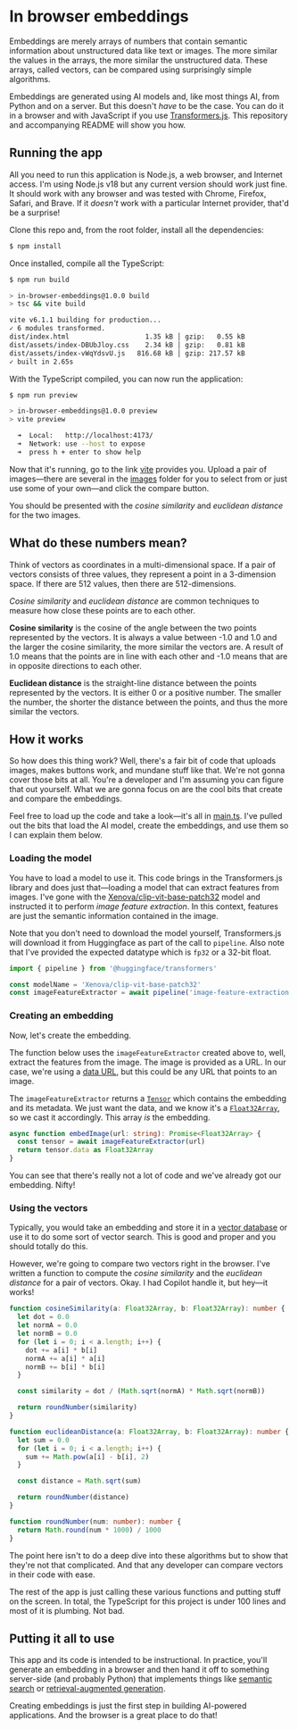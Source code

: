 # In browser embeddings

Embeddings are merely arrays of numbers that contain semantic information about unstructured data like text or images. The more similar the values in the arrays, the more similar the unstructured data. These arrays, called vectors, can be compared using surprisingly simple algorithms.

Embeddings are generated using AI models and, like most things AI, from Python and on a server. But this doesn't _have_ to be the case. You can do it in a browser and with JavaScript if you use [Transformers.js](https://huggingface.co/docs/transformers.js/index). This repository and accompanying README will show you how.

## Running the app

All you need to run this application is Node.js, a web browser, and Internet access. I'm using Node.js v18 but any current version should work just fine. It should work with any browser and was tested with Chrome, Firefox, Safari, and Brave. If it _doesn't_ work with a particular Internet provider, that'd be a surprise!

Clone this repo and, from the root folder, install all the dependencies:

```bash
$ npm install
```

Once installed, compile all the TypeScript:

```bash
$ npm run build

> in-browser-embeddings@1.0.0 build
> tsc && vite build

vite v6.1.1 building for production...
✓ 6 modules transformed.
dist/index.html                   1.35 kB │ gzip:   0.55 kB
dist/assets/index-DBUbJloy.css    2.34 kB │ gzip:   0.81 kB
dist/assets/index-vWqYdsvU.js   816.68 kB │ gzip: 217.57 kB
✓ built in 2.65s
```

With the TypeScript compiled, you can now run the application:

```bash
$ npm run preview

> in-browser-embeddings@1.0.0 preview
> vite preview

  ➜  Local:   http://localhost:4173/
  ➜  Network: use --host to expose
  ➜  press h + enter to show help
```

Now that it's running, go to the link [vite](https://vite.dev/) provides you. Upload a pair of images—there are several in the [images](/images) folder for you to select from or just use some of your own—and click the compare button.

You should be presented with the _cosine similarity_ and _euclidean distance_ for the two images.

## What do these numbers mean?

Think of vectors as coordinates in a multi-dimensional space. If a pair of vectors consists of three values, they represent a point in a 3-dimension space. If there are 512 values, then there are 512-dimensions.

_Cosine similarity_ and _euclidean distance_ are common techniques to measure how close these points are to each other.

**Cosine similarity** is the cosine of the angle between the two points represented by the vectors. It is always a value between -1.0 and 1.0 and the larger the cosine similarity, the more similar the vectors are. A result of 1.0 means that the points are in line with each other and -1.0 means that are in opposite directions to each other.

**Euclidean distance** is the straight-line distance between the points represented by the vectors. It is either 0 or a positive number. The smaller the number, the shorter the distance between the points, and thus the more similar the vectors.

## How it works

So how does this thing work? Well, there's a fair bit of code that uploads images, makes buttons work, and mundane stuff like that. We're not gonna cover those bits at all. You're a developer and I'm assuming you can figure that out yourself. What we are gonna focus on are the cool bits that create and compare the embeddings.

Feel free to load up the code and take a look—it's all in [main.ts](/src/main.ts). I've pulled out the bits that load the AI model, create the embeddings, and use them so I can explain them below.

### Loading the model

You have to load a model to use it. This code brings in the Transformers.js library and does just that—loading a model that can extract features from images. I've gone with the [Xenova/clip-vit-base-patch32](https://huggingface.co/Xenova/clip-vit-base-patch32) model and instructed it to perform _image feature extraction_. In this context, features are just the semantic information contained in the image.

Note that you don't need to download the model yourself, Transformers.js will download it from Huggingface as part of the call to `pipeline`. Also note that I've provided the expected datatype which is `fp32` or a 32-bit float.

```typescript
import { pipeline } from '@huggingface/transformers'

const modelName = 'Xenova/clip-vit-base-patch32'
const imageFeatureExtractor = await pipeline('image-feature-extraction', modelName, { dtype: 'fp32' })
```

### Creating an embedding

Now, let's create the embedding.

The function below uses the `imageFeatureExtractor` created above to, well, extract the features from the image. The image is provided as a URL. In our case, we're using a [data URL](https://developer.mozilla.org/en-US/docs/Web/URI/Reference/Schemes/data), but this could be any URL that points to an image.

The `imageFeatureExtractor` returns a [`Tensor`](https://huggingface.co/docs/transformers.js/api/utils/tensor) which contains the embedding and its metadata. We just want the data, and we know it's a [`Float32Array`](https://developer.mozilla.org/en-US/docs/Web/JavaScript/Reference/Global_Objects/Float32Array), so we cast it accordingly. This array _is_ the embedding.

```typescript
async function embedImage(url: string): Promise<Float32Array> {
  const tensor = await imageFeatureExtractor(url)
  return tensor.data as Float32Array
}
```

You can see that there's really not a lot of code and we've already got our embedding. Nifty!

### Using the vectors

Typically, you would take an embedding and store it in a [vector database](https://redis.io/redis-for-ai/) or use it to do some sort of vector search. This is good and proper and you should totally do this.

However, we're going to compare two vectors right in the browser. I've written a function to compute the _cosine similarity_ and the _euclidean distance_ for a pair of vectors. Okay. I had Copilot handle it, but hey—it works!

```typescript
function cosineSimilarity(a: Float32Array, b: Float32Array): number {
  let dot = 0.0
  let normA = 0.0
  let normB = 0.0
  for (let i = 0; i < a.length; i++) {
    dot += a[i] * b[i]
    normA += a[i] * a[i]
    normB += b[i] * b[i]
  }

  const similarity = dot / (Math.sqrt(normA) * Math.sqrt(normB))

  return roundNumber(similarity)
}

function euclideanDistance(a: Float32Array, b: Float32Array): number {
  let sum = 0.0
  for (let i = 0; i < a.length; i++) {
    sum += Math.pow(a[i] - b[i], 2)
  }

  const distance = Math.sqrt(sum)

  return roundNumber(distance)
}

function roundNumber(num: number): number {
  return Math.round(num * 1000) / 1000
}
```

The point here isn't to do a deep dive into these algorithms but to show that they're not that complicated. And that any developer can compare vectors in their code with ease.

The rest of the app is just calling these various functions and putting stuff on the screen. In total, the TypeScript for this project is under 100 lines and most of it is plumbing. Not bad.

## Putting it all to use

This app and its code is intended to be instructional. In practice, you'll generate an embedding in a browser and then hand it off to something server-side (and probably Python) that implements things like [semantic search](https://redis.io/docs/latest/develop/get-started/vector-database/) or [retrieval-augmented generation](https://redis.io/docs/latest/develop/get-started/rag/).

Creating embeddings is just the first step in building AI-powered applications. And the browser is a great place to do that!

